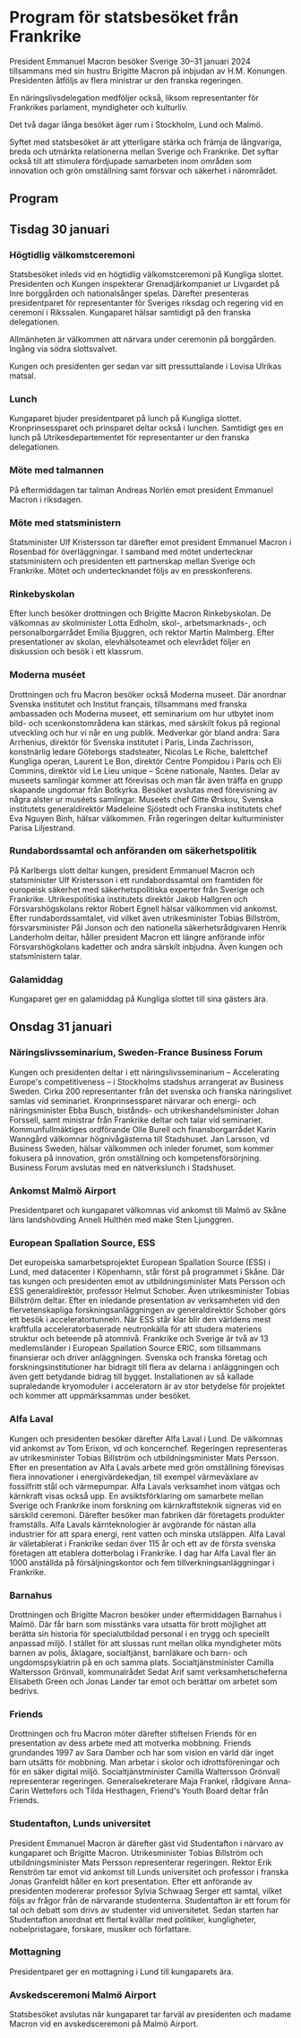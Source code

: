 # Program för statsbesöket från Frankrike

President Emmanuel Macron besöker Sverige 30–31 januari 2024 tillsammans med sin hustru Brigitte Macron på inbjudan av H.M. Konungen. Presidenten åtföljs av flera ministrar ur den franska regeringen.


En näringslivsdelegation medföljer också, liksom representanter för Frankrikes parlament, myndigheter och kulturliv.

Det två dagar långa besöket äger rum i Stockholm, Lund och Malmö.

Syftet med statsbesöket är att ytterligare stärka och främja de långvariga, breda och utmärkta relationerna mellan Sverige och Frankrike. Det syftar också till att stimulera fördjupade samarbeten inom områden som innovation och grön omställning samt försvar och säkerhet i närområdet.

## Program

## Tisdag 30 januari

### Högtidlig välkomstceremoni

Statsbesöket inleds vid en högtidlig välkomstceremoni på Kungliga slottet. Presidenten och Kungen inspekterar Grenadjärkompaniet ur Livgardet på Inre borggården och nationalsånger spelas. Därefter presenteras presidentparet för representanter för Sveriges riksdag och regering vid en ceremoni i Rikssalen. Kungaparet hälsar samtidigt på den franska delegationen.

Allmänheten är välkommen att närvara under ceremonin på borggården. Ingång via södra slottsvalvet.

Kungen och presidenten ger sedan var sitt pressuttalande i Lovisa Ulrikas matsal.

### Lunch

Kungaparet bjuder presidentparet på lunch på Kungliga slottet. Kronprinsessparet och prinsparet deltar också i lunchen. Samtidigt ges en lunch på Utrikesdepartementet för representanter ur den franska delegationen.

### Möte med talmannen

På eftermiddagen tar talman Andreas Norlén emot president Emmanuel Macron i riksdagen.

### Möte med statsministern

Statsminister Ulf Kristersson tar därefter emot president Emmanuel Macron i Rosenbad för överläggningar. I samband med mötet undertecknar statsministern och presidenten ett partnerskap mellan Sverige och Frankrike. Mötet och undertecknandet följs av en presskonferens.

### Rinkebyskolan

Efter lunch besöker drottningen och Brigitte Macron Rinkebyskolan. De välkomnas av skolminister Lotta Edholm, skol\-, arbetsmarknads\-, och personalborgarrådet Emilia Bjuggren, och rektor Martin Malmberg. Efter presentationer av skolan, elevhälsoteamet och elevrådet följer en diskussion och besök i ett klassrum.

### Moderna muséet

Drottningen och fru Macron besöker också Moderna museet. Där anordnar Svenska institutet och Institut français, tillsammans med franska ambassaden och Moderna museet, ett seminarium om hur utbytet inom bild\- och scenkonstområdena kan stärkas, med särskilt fokus på regional utveckling och hur vi når en ung publik. Medverkar gör bland andra: Sara Arrhenius, direktör för Svenska institutet i Paris, Linda Zachrisson, konstnärlig ledare Göteborgs stadsteater, Nicolas Le Riche, balettchef Kungliga operan, Laurent Le Bon, direktör Centre Pompidou i Paris och Eli Commins, direktör vid Le Lieu unique – Scène nationale, Nantes. Delar av museets samlingar kommer att förevisas och man får även träffa en grupp skapande ungdomar från Botkyrka. Besöket avslutas med förevisning av några alster ur muséets samlingar. Museets chef Gitte Ørskou, Svenska institutets generaldirektör Madeleine Sjöstedt och Franska institutets chef Eva Nguyen Binh, hälsar välkommen. Från regeringen deltar kulturminister Parisa Liljestrand.

### Rundabordssamtal och anföranden om säkerhetspolitik

På Karlbergs slott deltar kungen, president Emmanuel Macron och statsminister Ulf Kristersson i ett rundabordssamtal om framtiden för europeisk säkerhet med säkerhetspolitiska experter från Sverige och Frankrike. Utrikespolitiska institutets direktör Jakob Hallgren och Försvarshögskolans rektor Robert Egnell hälsar välkommen vid ankomst. Efter rundabordssamtalet, vid vilket även utrikesminister Tobias Billström, försvarsminister Pål Jonson och den nationella säkerhetsrådgivaren Henrik Landerholm deltar, håller president Macron ett längre anförande inför Försvarshögkolans kadetter och andra särskilt inbjudna. Även kungen och statsministern talar.

### Galamiddag

Kungaparet ger en galamiddag på Kungliga slottet till sina gästers ära.

## Onsdag 31 januari

### Näringslivsseminarium, Sweden\-France Business Forum

Kungen och presidenten deltar i ett näringslivsseminarium – Accelerating Europe's competitiveness – i Stockholms stadshus arrangerat av Business Sweden. Cirka 200 representanter från det svenska och franska näringslivet samlas vid seminariet. Kronprinsessparet närvarar och energi\- och näringsminister Ebba Busch, bistånds\- och utrikeshandelsminister Johan Forssell, samt ministrar från Frankrike deltar och talar vid seminariet. Kommunfullmäktiges ordförande Olle Burell och finansborgarrådet Karin Wanngård välkomnar högnivågästerna till Stadshuset. Jan Larsson, vd Business Sweden, hälsar välkommen och inleder forumet, som kommer fokusera på innovation, grön omställning och kompetensförsörjning. Business Forum avslutas med en nätverkslunch i Stadshuset.

### Ankomst Malmö Airport

Presidentparet och kungaparet välkomnas vid ankomst till Malmö av Skåne läns landshövding Anneli Hulthén med make Sten Ljunggren.

### European Spallation Source, ESS

Det europeiska samarbetsprojektet European Spallation Source (ESS) i Lund, med datacenter i Köpenhamn, står först på programmet i Skåne. Där tas kungen och presidenten emot av utbildningsminister Mats Persson och ESS generaldirektör, professor Helmut Schober. Även utrikesminister Tobias Billström deltar. Efter en inledande presentation av verksamheten vid den flervetenskapliga forskningsanläggningen av generaldirektör Schober görs ett besök i acceleratortunneln. När ESS står klar blir den världens mest kraftfulla acceleratorbaserade neutronkälla för att studera materiens struktur och beteende på atomnivå. Frankrike och Sverige är två av 13 medlemsländer i European Spallation Source ERIC, som tillsammans finansierar och driver anläggningen. Svenska och franska företag och forskningsinstitutioner har bidragit till flera av delarna i anläggningen och även gett betydande bidrag till bygget. Installationen av så kallade supraledande kryomoduler i acceleratorn är av stor betydelse för projektet och kommer att uppmärksammas under besöket.

### Alfa Laval

Kungen och presidenten besöker därefter Alfa Laval i Lund. De välkomnas vid ankomst av Tom Erixon, vd och koncernchef. Regeringen representeras av utrikesminister Tobias Billström och utbildningsminister Mats Persson. Efter en presentation av Alfa Lavals arbete med grön omställning förevisas flera innovationer i energivärdekedjan, till exempel värmeväxlare av fossilfritt stål och värmepumpar. Alfa Lavals verksamhet inom vätgas och kärnkraft visas också upp. En avsiktsförklaring om samarbete mellan Sverige och Frankrike inom forskning om kärnkraftsteknik signeras vid en särskild ceremoni. Därefter besöker man fabriken där företagets produkter framställs. Alfa Lavals kärnteknologier är avgörande för nästan alla industrier för att spara energi, rent vatten och minska utsläppen. Alfa Laval är väletablerat i Frankrike sedan över 115 år och ett av de första svenska företagen att etablera dotterbolag i Frankrike. I dag har Alfa Laval fler än 1000 anställda på försäljningskontor och fem tillverkningsanläggningar i Frankrike.

### Barnahus

Drottningen och Brigitte Macron besöker under eftermiddagen Barnahus i Malmö. Där får barn som misstänks vara utsatta för brott möjlighet att berätta sin historia för specialutbildad personal i en trygg och speciellt anpassad miljö. I stället för att slussas runt mellan olika myndigheter möts barnen av polis, åklagare, socialtjänst, barnläkare och barn\- och ungdomspsykiatrin på en och samma plats. Socialtjänstminister Camilla Waltersson Grönvall, kommunalrådet Sedat Arif samt verksamhetscheferna Elisabeth Green och Jonas Lander tar emot och berättar om arbetet som bedrivs.

### Friends

Drottningen och fru Macron möter därefter stiftelsen Friends för en presentation av dess arbete med att motverka mobbning. Friends grundandes 1997 av Sara Damber och har som vision en värld där inget barn utsätts för mobbning. Man arbetar i skolor och idrottsföreningar och för en säker digital miljö. Socialtjänstminister Camilla Waltersson Grönvall representerar regeringen. Generalsekreterare Maja Frankel, rådgivare Anna\-Carin Wettefors och Tilda Hesthagen, Friend's Youth Board deltar från Friends.

### Studentafton, Lunds universitet

President Emmanuel Macron är därefter gäst vid Studentafton i närvaro av kungaparet och Brigitte Macron. Utrikesminister Tobias Billström och utbildningsminister Mats Persson representerar regeringen. Rektor Erik Renström tar emot vid ankomst till Lunds universitet och professor i franska Jonas Granfeldt håller en kort presentation. Efter ett anförande av presidenten modererar professor Sylvia Schwaag Serger ett samtal, vilket följs av frågor från de närvarande studenterna. Studentafton är ett forum för tal och debatt som drivs av studenter vid universitetet. Sedan starten har Studentafton anordnat ett flertal kvällar med politiker, kungligheter, nobelpristagare, forskare, musiker och författare.

### Mottagning

Presidentparet ger en mottagning i Lund till kungaparets ära.

### Avskedsceremoni Malmö Airport

Statsbesöket avslutas när kungaparet tar farväl av presidenten och madame Macron vid en avskedsceremoni på Malmö Airport.
